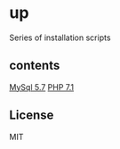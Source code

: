 # up
Series of installation scripts

## contents
[MySql 5.7](https://github.com/shampine/up/blob/master/mysql57.md)
[PHP 7.1](https://github.com/shampine/up/blob/master/php71.md)

## License
MIT